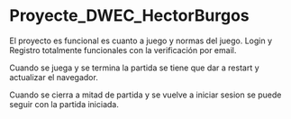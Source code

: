 ﻿# Proyecte_DWEC_HectorBurgos

 El proyecto es funcional es cuanto a juego y normas del juego. Login y Registro totalmente funcionales con la verificación por email.

 Cuando se juega y se termina la partida se tiene que dar a restart y actualizar el navegador.
 
 Cuando se cierra a mitad de partida y se vuelve a iniciar sesion se puede seguir con la partida iniciada.

